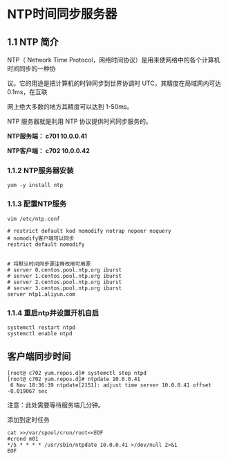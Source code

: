 # NTP时间同步服务器

## 1.1 NTP 简介

NTP（ Network Time Protocol，网络时间协议）是用来使网络中的各个计算机时间同步的一种协

议。它的用途是把计算机的时钟同步到世界协调时 UTC，其精度在局域网内可达 0.1ms，在互联

网上绝大多数的地方其精度可以达到 1-50ms。

NTP 服务器就是利用 NTP 协议提供时间同步服务的。



**NTP服务端：   c701    10.0.0.41**    

**NTP客户端：   c702    10.0.0.42**

### 1.1.2 NTP服务器安装

```shell
yum -y install ntp        
```



### 1.1.3 配置NTP服务

```shell
vim /etc/ntp.conf 

# restrict default kod nomodify notrap nopeer noquery
# nomodify客户端可以同步
restrict default nomodify


# 将默认时间同步源注释改用可用源
# server 0.centos.pool.ntp.org iburst
# server 1.centos.pool.ntp.org iburst
# server 2.centos.pool.ntp.org iburst
# server 3.centos.pool.ntp.org iburst
server ntp1.aliyun.com
```



### 1.1.4 重启ntp并设置开机自启

```shell
systemctl restart ntpd
systemctl enable ntpd
```



## 客户端同步时间

```shell
[root@ c702 yum.repos.d]# systemctl stop ntpd
[root@ c702 yum.repos.d]# ntpdate 10.0.0.41
 6 Nov 18:36:39 ntpdate[2151]: adjust time server 10.0.0.41 offset -0.019067 sec
```

注意：此处需要等待服务端几分钟。

添加到定时任务

```shell
cat >>/var/spool/cron/root<<EOF
#crond m01
*/5 * * * * /usr/sbin/ntpdate 10.0.0.41 >/dev/null 2>&1
EOF
```

